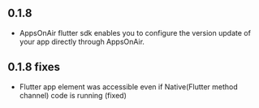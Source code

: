 ## 0.1.8
- AppsOnAir flutter sdk enables you to configure the version update of your app directly through AppsOnAir.
## 0.1.8 fixes
- Flutter app element was accessible even if Native(Flutter method channel) code is running (fixed)

